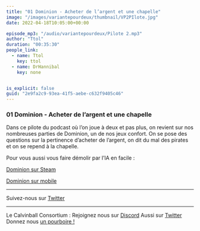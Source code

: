 ```yaml
---
title: "01 Dominion - Acheter de l’argent et une chapelle"
image: "/images/variantepourdeux/thumbnail/VP2PIlote.jpg"
date: 2022-04-18T10:05:00+00:00

episode_mp3: "/audio/variantepourdeux/Pilote 2.mp3"
author: "Ttol"
duration: "00:35:30"
people_link: 
  - name: Ttol
    key: ttol
  - name: DrHannibal
    key: none


is_explicit: false
guid: "2e9fa2c9-93ea-41f5-aebe-c632f9405c46"
---
```


<PodcastHeader/>

### 01 Dominion - Acheter de l’argent et une chapelle

Dans ce pilote du podcast où l’on joue à deux et pas plus, on revient sur nos nombreuses parties de Dominion, un de nos jeux confort. On se pose des questions sur la pertinence d’acheter de l’argent, on dit du mal des pirates et on se repend à la chapelle. 


Pour vous aussi vous faire démolir par l’IA en facile : 

[Dominion sur Steam](https://store.steampowered.com/app/1131620/Dominion/)

[Dominion sur mobile](https://play.google.com/store/apps/details?id=com.templegatesgames.DominionAndroid&gl=FR)

---------------------------

Suivez-nous sur [Twitter](https://twitter.com/Vp2Podcast)

---------------------------

Le Calvinball Consortium :
Rejoignez nous sur [Discord](https://discord.gg/4RnA9v7)
Aussi sur [Twitter](https://twitter.com/Calvinball_FM)
Donnez nous [un pourboire !](https://patreon.com/calvinball)
